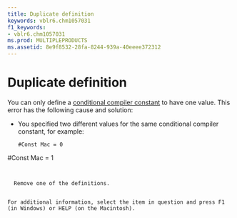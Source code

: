 ```yaml
---
title: Duplicate definition
keywords: vblr6.chm1057031
f1_keywords:
- vblr6.chm1057031
ms.prod: MULTIPLEPRODUCTS
ms.assetid: 8e9f8532-28fa-8244-939a-40eeee372312
---
```



# Duplicate definition

You can only define a [conditional compiler constant](vbe-glossary.md) to have one value. This error has the following cause and solution:



- You specified two different values for the same conditional compiler constant, for example:
    
  ```
  #Const Mac = 0 
#Const Mac = 1 

  ```


    Remove one of the definitions.
    

For additional information, select the item in question and press F1 (in Windows) or HELP (on the Macintosh).


